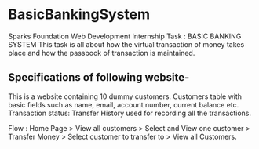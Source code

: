 # BasicBankingSystem
Sparks Foundation Web Development Internship Task : BASIC BANKING SYSTEM
This task is all about how the virtual transaction of money takes place and how the passbook of transaction is maintained.

## Specifications of following website-
This is a website containing 10 dummy customers.
Customers table with basic fields such as name, email, account number, current balance etc.
Transaction status:
Transfer History used for recording all the transactions.

Flow : Home Page > View all customers > Select and View one customer > Transfer Money > Select customer to transfer to > View all Customers.
